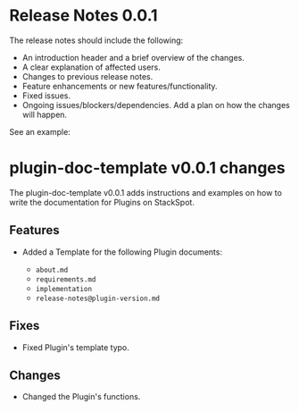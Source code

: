 # Release Notes 0.0.1

The release notes should include the following:

- An introduction header and a brief overview of the changes.
- A clear explanation of affected users.
- Changes to previous release notes.
- Feature enhancements or new features/functionality.
- Fixed issues.
- Ongoing issues/blockers/dependencies. Add a plan on how the changes will happen.

See an example:

# plugin-doc-template v0.0.1 changes

The plugin-doc-template v0.0.1 adds instructions and examples on how to write the documentation for Plugins on StackSpot.

## Features

- Added a Template for the following Plugin documents:

    - `about.md`
    - `requirements.md`
    - `implementation`
    - `release-notes@plugin-version.md`

## Fixes

- Fixed Plugin's template typo.

## Changes

- Changed the Plugin's functions.